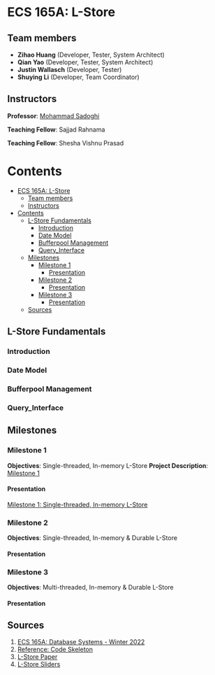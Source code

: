 # ECS 165A: L-Store

## Team members
- **Zihao Huang** (Developer, Tester, System Architect)
- **Qian Yao** (Developer, Tester, System Architect)
- **Justin Wallasch** (Developer, Tester)
- **Shuying Li** (Developer, Team Coordinator)

## Instructors
**Professor**: [Mohammad Sadoghi](https://expolab.org/)

**Teaching Fellow**: Sajjad Rahnama

**Teaching Fellow**: Shesha Vishnu Prasad

# Contents 
- [ECS 165A: L-Store](#ecs-165a-l-store)
  - [Team members](#team-members)
  - [Instructors](#instructors)
- [Contents](#contents)
  - [L-Store Fundamentals](#l-store-fundamentals)
    - [Introduction](#introduction)
    - [Date Model](#date-model)
    - [Bufferpool Management](#bufferpool-management)
    - [Query_Interface](#query_interface)
  - [Milestones](#milestones)
    - [Milestone 1](#milestone-1)
      - [Presentation](#presentation)
    - [Milestone 2](#milestone-2)
      - [Presentation](#presentation-1)
    - [Milestone 3](#milestone-3)
      - [Presentation](#presentation-2)
  - [Sources](#sources)

## L-Store Fundamentals
### Introduction
### Date Model

### Bufferpool Management
### Query_Interface

## Milestones
### Milestone 1
**Objectives**: Single-threaded, In-memory L-Store
**Project Description**: [Milestone 1](https://expolab.org/ecs165a-winter2022/milestones/Milestone1.pdf)

#### Presentation
[Milestone 1: Single-threaded, In-memory L-Store](https://docs.google.com/presentation/d/1xfVZv24Y0t1clj_643fu7V2vQSKsAg_whh3AqZNLI50/edit?usp=sharing)

### Milestone 2
**Objectives**: Single-threaded, In-memory & Durable L-Store
#### Presentation

### Milestone 3
**Objectives**: Multi-threaded, In-memory & Durable L-Store
#### Presentation


## Sources
1. [ECS 165A: Database Systems - Winter 2022](https://expolab.org/ecs165a-winter2022.html)
2. [Reference: Code Skeleton](https://github.com/msadoghi/165a-winter-2022)
3. [L-Store Paper](https://www.researchgate.net/publication/324150481_L-Store_A_Real-time_OLTP_and_OLAP_System)
4. [L-Store Sliders](https://expolab.org/papers/l-store-slides.pdf)